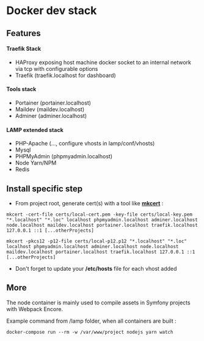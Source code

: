 # Docker dev stack

## Features

#### Traefik Stack

- HAProxy exposing host machine docker socket to an internal network via tcp with configurable options
- Traefik		(traefik.localhost for dashboard)

#### Tools stack

- Portainer		(portainer.localhost)
- Maildev		(maildev.localhost)
- Adminer		(adminer.localhost)

#### LAMP extended stack

- PHP-Apache		(..., configure vhosts in lamp/conf/vhosts)
- Mysql
- PHPMyAdmin		(phpmyadmin.localhost)
- Node Yarn/NPM
- Redis

## Install specific step

- From project root, generate cert(s) with a tool like **[mkcert](https://github.com/FiloSottile/mkcert)** :

```bin/bash 
mkcert -cert-file certs/local-cert.pem -key-file certs/local-key.pem "*.localhost" "*.loc" localhost phpmyadmin.localhost adminer.localhost node.localhost maildev.localhost portainer.localhost traefik.localhost 127.0.0.1 ::1 [...otherProjects]

mkcert -pkcs12 -p12-file certs/local-p12.p12 "*.localhost" "*.loc" localhost phpmyadmin.localhost adminer.localhost node.localhost maildev.localhost portainer.localhost traefik.localhost 127.0.0.1 ::1 [...otherProjects]
```

- Don't forget to update your **/etc/hosts** file for each vhost added

## More

The node container is mainly used to compile assets in Symfony projects with Webpack Encore.

Example command from /lamp folder, when all containers are built :

```bin/bash 
docker-compose run --rm -w /var/www/project nodejs yarn watch
```
